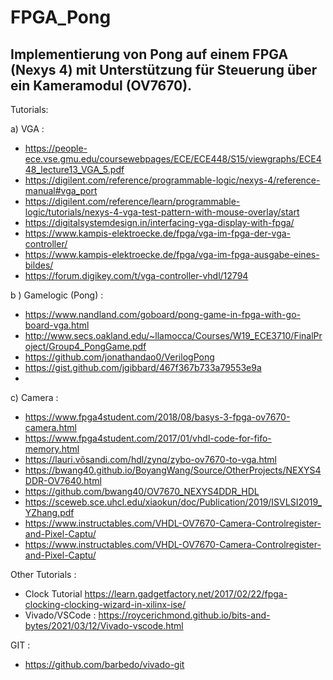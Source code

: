 # FPGA_Pong

Implementierung von Pong auf einem FPGA (Nexys 4) mit Unterstützung für Steuerung über ein Kameramodul (OV7670).
----------------------------------------------------------------------------------------------------------------
Tutorials:

a) VGA :
- https://people-ece.vse.gmu.edu/coursewebpages/ECE/ECE448/S15/viewgraphs/ECE448_lecture13_VGA_5.pdf
- https://digilent.com/reference/programmable-logic/nexys-4/reference-manual#vga_port
- https://digilent.com/reference/learn/programmable-logic/tutorials/nexys-4-vga-test-pattern-with-mouse-overlay/start
- https://digitalsystemdesign.in/interfacing-vga-display-with-fpga/
- https://www.kampis-elektroecke.de/fpga/vga-im-fpga-der-vga-controller/
- https://www.kampis-elektroecke.de/fpga/vga-im-fpga-ausgabe-eines-bildes/
- https://forum.digikey.com/t/vga-controller-vhdl/12794

b ) Gamelogic (Pong) :
- https://www.nandland.com/goboard/pong-game-in-fpga-with-go-board-vga.html
- http://www.secs.oakland.edu/~llamocca/Courses/W19_ECE3710/FinalProject/Group4_PongGame.pdf
- https://github.com/jonathandao0/VerilogPong
- https://gist.github.com/jgibbard/467f367b733a79553e9a
- 


c) Camera :
- https://www.fpga4student.com/2018/08/basys-3-fpga-ov7670-camera.html
- https://www.fpga4student.com/2017/01/vhdl-code-for-fifo-memory.html
- https://lauri.võsandi.com/hdl/zynq/zybo-ov7670-to-vga.html
- https://bwang40.github.io/BoyangWang/Source/OtherProjects/NEXYS4DDR-OV7640.html
- https://github.com/bwang40/OV7670_NEXYS4DDR_HDL
- https://sceweb.sce.uhcl.edu/xiaokun/doc/Publication/2019/ISVLSI2019_YZhang.pdf
- https://www.instructables.com/VHDL-OV7670-Camera-Controlregister-and-Pixel-Captu/
- https://www.instructables.com/VHDL-OV7670-Camera-Controlregister-and-Pixel-Captu/

Other Tutorials :
- Clock Tutorial https://learn.gadgetfactory.net/2017/02/22/fpga-clocking-clocking-wizard-in-xilinx-ise/
- Vivado/VSCode : https://roycerichmond.github.io/bits-and-bytes/2021/03/12/Vivado-vscode.html

GIT : 
- https://github.com/barbedo/vivado-git
